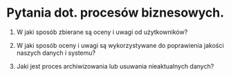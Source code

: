 # Pytania dot. procesów biznesowych.

1. W jaki sposób zbierane są oceny i uwagi od użytkowników?

2. W jaki sposób oceny i uwagi są wykorzystywane do poprawienia jakości naszych danych i systemu?

3. Jaki jest proces archiwizowania lub usuwania nieaktualnych danych?
